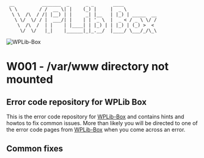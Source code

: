 ```
 __          _______  _      _ _       ____
 \ \        / /  __ \| |    (_) |     |  _ \
  \ \  /\  / /| |__) | |     _| |__   | |_) | _____  __
   \ \/  \/ / |  ___/| |    | | '_ \  |  _ < / _ \ \/ /
    \  /\  /  | |    | |____| | |_) | | |_) | (_) >  <
     \/  \/   |_|    |______|_|_.__/  |____/ \___/_/\_\
```

![WPLib-Box](https://github.com/wplib/wplib-box/blob/master/WPLib-Box-100x.png)

# W001 - /var/www directory not mounted

## Error code repository for WPLib Box
This is the error code repository for [WPLib-Box](https://github.com/wplib/wplib-box) and contains hints and howtos to fix common issues.
More than likely you will be directed to one of the error code pages from [WPLib-Box](https://github.com/wplib/wplib-box) when you come across an error.

## Common fixes

### 

